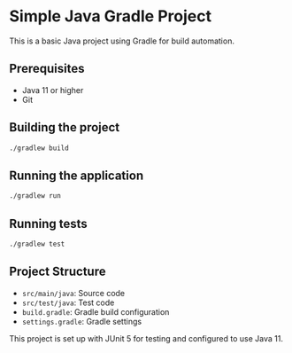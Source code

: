 # Simple Java Gradle Project

This is a basic Java project using Gradle for build automation.

## Prerequisites

- Java 11 or higher
- Git

## Building the project

```bash
./gradlew build
```

## Running the application

```bash
./gradlew run
```

## Running tests

```bash
./gradlew test
```

## Project Structure

- `src/main/java`: Source code
- `src/test/java`: Test code
- `build.gradle`: Gradle build configuration
- `settings.gradle`: Gradle settings

This project is set up with JUnit 5 for testing and configured to use Java 11.